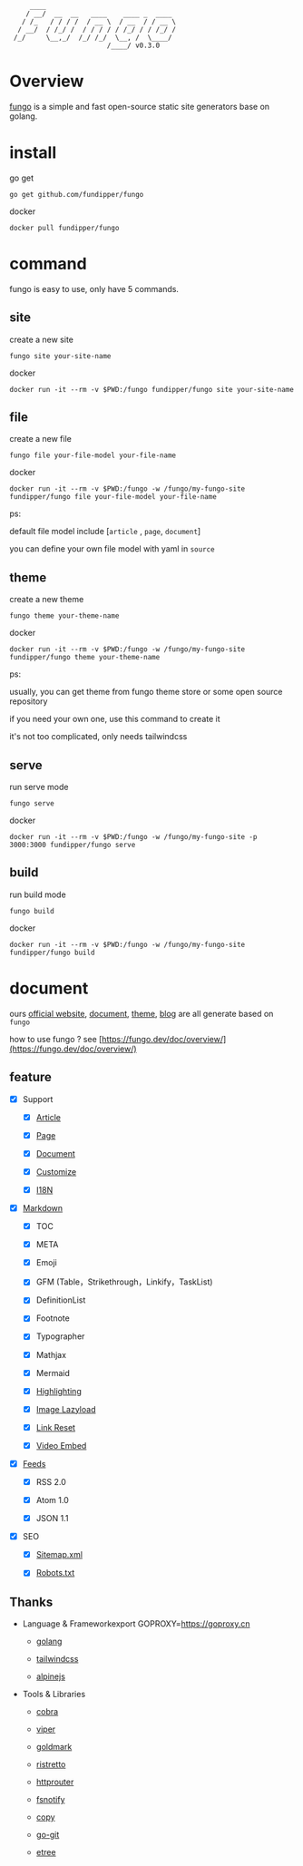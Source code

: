          ____
        / __/  __  __   ____    ____ _  ____
       / /_   / / / /  / __ \  / __  / / __ \
      / __/  / /_/ /  / / / / / /_/ / / /_/ /
     /_/     \__,_/  /_/ /_/  \__, /  \____/
                            /____/ v0.3.0

# Overview

[fungo](https://fungo.dev/ "fungo") is a simple and fast open-source static site generators base on golang.

# install

go get

    go get github.com/fundipper/fungo

docker

    docker pull fundipper/fungo

# command

fungo is easy to use, only have 5 commands.

## site

create a new site

    fungo site your-site-name

docker

    docker run -it --rm -v $PWD:/fungo fundipper/fungo site your-site-name

## file

create a new file

    fungo file your-file-model your-file-name

docker

    docker run -it --rm -v $PWD:/fungo -w /fungo/my-fungo-site fundipper/fungo file your-file-model your-file-name

ps:

default file model include [`article` , `page`, `document`]

you can define your own file model with yaml in `source`

## theme

create a new theme

    fungo theme your-theme-name

docker

    docker run -it --rm -v $PWD:/fungo -w /fungo/my-fungo-site fundipper/fungo theme your-theme-name

ps:

usually, you can get theme from fungo theme store or some open source repository

if you need your own one, use this command to create it

it's not too complicated, only needs tailwindcss

## serve

run serve mode

    fungo serve

docker

    docker run -it --rm -v $PWD:/fungo -w /fungo/my-fungo-site -p 3000:3000 fundipper/fungo serve

## build

run build mode

    fungo build

docker

    docker run -it --rm -v $PWD:/fungo -w /fungo/my-fungo-site fundipper/fungo build

# document

ours [official website](https://fungo.dev/), [document](https://fungo.dev/doc/overview/), [theme](https://fungo.dev/theme/), [blog](https://fungo.dev/post/) are all generate based on `fungo`

how to use fungo ? see [https://fungo.dev/doc/overview/](https://fungo.dev/doc/overview/)

## feature

- [x] Support

  - [x] [Article](https://fungo.dev/doc/create/article/)

  - [x] [Page](https://fungo.dev/doc/create/page/)

  - [x] [Document](https://fungo.dev/doc/create/document/)

  - [x] [Customize](https://fungo.dev/doc/create/customize/)

  - [x] [I18N](https://fungo.dev/doc/create/i18n/)

- [x] [Markdown](https://fungo.dev/doc/config/site/markdown/)

  - [x] TOC

  - [x] META

  - [x] Emoji

  - [x] GFM (Table，Strikethrough，Linkify，TaskList)

  - [x] DefinitionList

  - [x] Footnote

  - [x] Typographer

  - [x] Mathjax

  - [x] Mermaid

  - [x] [Highlighting](https://fungo.dev/doc/config/site/highlighting/)

  - [x] [Image Lazyload](https://fungo.dev/doc/config/site/image/)

  - [x] [Link Reset](https://fungo.dev/doc/config/site/link/)

  - [x] [Video Embed](https://fungo.dev/doc/config/site/video/)

- [x] [Feeds](https://fungo.dev/doc/config/site/feeds/)

  - [x] RSS 2.0

  - [x] Atom 1.0

  - [x] JSON 1.1

- [x] SEO

  - [x] [Sitemap.xml](https://fungo.dev/doc/config/site/sitemap/)

  - [x] [Robots.txt](https://fungo.dev/doc/config/site/robots/)

## Thanks

- Language & Frameworkexport GOPROXY=https://goproxy.cn

  - [golang](https://go.dev/)

  - [tailwindcss](https://www.tailwindcss.com/)

  - [alpinejs](https://alpinejs.dev/)

- Tools & Libraries

  - [cobra](https://github.com/spf13/cobra)

  - [viper](https://github.com/spf13/viper)

  - [goldmark](https://github.com/yuin/goldmark)

  - [ristretto](https://github.com/dgraph-io/ristretto)

  - [httprouter](https://github.com/julienschmidt/httprouter)

  - [fsnotify](https://github.com/fsnotify/fsnotify)

  - [copy](https://github.com/otiai10/copy)

  - [go-git](https://github.com/go-git/go-git)

  - [etree](https://github.com/beevik/etree)
